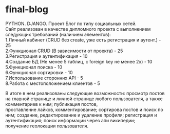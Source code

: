 # final-blog
PYTHON. DJANGO. Проект Блог по типу социальных сетей.\
Сайт реализован в качестве дипломного проекта с выполнением следующих требований (наличием элементов):\
    1.Личный кабинет (CRUD без create, уже есть регистрация и аутент.) - 25\
    2.Функционал CRUD (В зависимости от проекта) - 25\
    3.Регистрация и аутентификация - 10\
    4.Создание БД (Не менее 5 таблиц, с foreign key не менее 2х) - 10\
    5.Функционал поиска - 10\
    6.Функционал сортировки - 10\
    7.Использование сторонних API - 5\
    8.Работа с местоположением клиентов - 5
    
В итоге в нем реализованы следующие возможности: просмотр постов на главной странице и  личной странице любого пользователя, а также комментариев к ним; публикация постов, \
проставление лайков, комментирование; сортирова постов и поиск по ним; создание, редактирование и удаление профиля; регистрация и аутентификация; поиск информации через апи википедии;\
получение геолокации пользователя.
